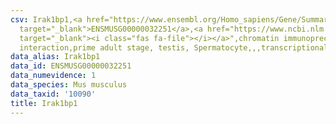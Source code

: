 ```yaml
---
csv: Irak1bp1,<a href="https://www.ensembl.org/Homo_sapiens/Gene/Summary?db=core;g=ENSMUSG00000032251"
  target="_blank">ENSMUSG00000032251</a>,<a href="https://www.ncbi.nlm.nih.gov/pubmed/25450459"
  target="_blank"><i class="fas fa-file"></i></a>",chromatin immunoprecipitation assay,direct
  interaction,prime adult stage, testis, Spermatocyte,,,transcriptional regulation,
data_alias: Irak1bp1
data_id: ENSMUSG00000032251
data_numevidence: 1
data_species: Mus musculus
data_taxid: '10090'
title: Irak1bp1
---
```

